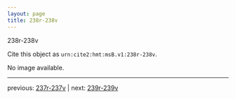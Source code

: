 ```yaml
---
layout: page
title: 238r-238v
---
```


238r-238v

Cite this object as `urn:cite2:hmt:msB.v1:238r-238v`.

No image available. 



---

previous: [237r-237v](../237r-237v/) | next: [239r-239v](../239r-239v/)